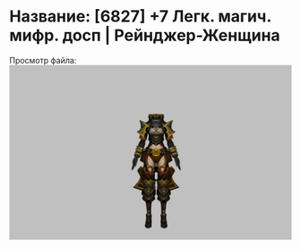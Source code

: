 # Название: [6827] +7 Легк. магич. мифр. досп | Рейнджер-Женщина

Просмотр файла:
![p030023.png](p030023.png)